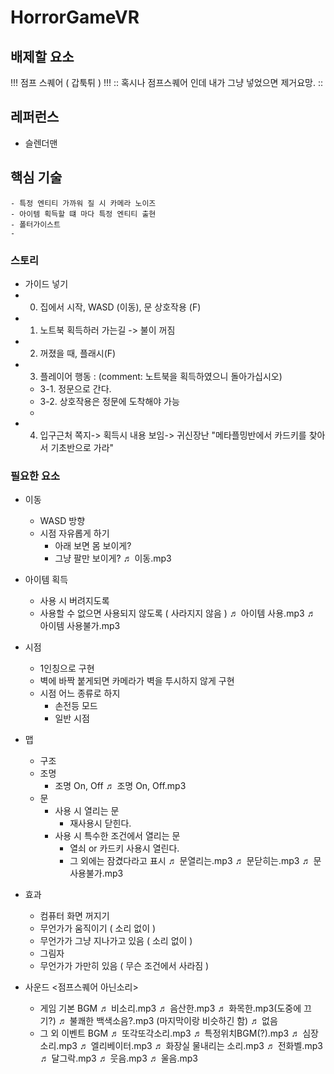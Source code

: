 # HorrorGameVR

## 배제할 요소
!!! 점프 스퀘어 ( 갑툭튀 ) !!!
:: 혹시나 점프스퀘어 인데 내가 그냥 넣었으면 제거요망. :: 

## 레퍼런스
- 슬렌더맨


## 핵심 기술
    - 특정 엔티티 가까워 질 시 카메라 노이즈
    - 아이템 획득할 떄 마다 특정 엔티티 출현
    - 폴터가이스트
    - 

### 스토리
- 가이드 넣기
- 0. 집에서 시작, WASD (이동), 문 상호작용 (F)
- 1. 노트북 획득하러 가는길 -> 불이 꺼짐
- 2. 꺼졌을 때, 플래시(F) 
- 3. 플레이어 행동 : (comment: 노트북을 획득하였으니 돌아가십시오)
    - 3-1. 정문으로 간다. 
    - 3-2. 상호작용은 정문에 도착해야 가능
    -
- 4. 입구근처 쪽지-> 획득시 내용 보임-> 귀신장난 "메타플밍반에서 카드키를 찾아서 기초반으로 가라"

### 필요한 요소
- 이동
   - WASD 방향
   - 시점 자유롭게 하기 
      * 아래 보면 몸 보이게? 
      * 그냥 팔만 보이게?
   ♬ 이동.mp3

- 아이템 획득
   - 사용 시 버려지도록
   - 사용할 수 없으면 사용되지 않도록 ( 사라지지 않음 )
   ♬ 아이템 사용.mp3
   ♬ 아이템 사용불가.mp3

- 시점
   - 1인칭으로 구현
   - 벽에 바짝 붙게되면 카메라가 벽을 투시하지 않게 구현
   - 시점 어느 종류로 하지
      - 손전등 모드
      - 일반 시점

- 맵
   - 구조
   - 조명
       * 조명 On, Off
      ♬ 조명 On, Off.mp3
   - 문
      - 사용 시 열리는 문
         - 재사용시 닫힌다.
      - 사용 시 특수한 조건에서 열리는 문
         - 열쇠 or 카드키 사용시 열린다.
         - 그 외에는 잠겼다라고 표시
      ♬ 문열리는.mp3
      ♬ 문닫히는.mp3
      ♬ 문사용불가.mp3

- 효과
   - 컴퓨터 화면 꺼지기
   - 무언가가 움직이기 ( 소리 없이 )
   - 무언가가 그냥 지나가고 있음 ( 소리 없이 )
   - 그림자
   - 무언가가 가만히 있음 ( 무슨 조건에서 사라짐 )

- 사운드
<점프스퀘어 아닌소리>
    - 게임 기본 BGM
      ♬ 비소리.mp3
      ♬ 음산한.mp3
      ♬ 화목한.mp3(도중에 끄기?)
      ♬ 불쾌한 백색소음?.mp3 (마지막이랑 비슷하긴 함)
      ♬ 없음
    - 그 외 이벤트 BGM
      ♬ 또각또각소리.mp3
      ♬ 특정위치BGM(?).mp3
      ♬ 심장소리.mp3
      ♬ 엘리베이터.mp3
      ♬ 화장실 물내리는 소리.mp3
      ♬ 전화벨.mp3
      ♬ 달그락.mp3
      ♬ 웃음.mp3
      ♬ 울음.mp3




